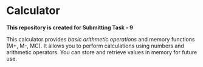# Calculator

**This repository is created for Submitting Task - 9**

This calculator provides *basic arithmetic operations* and memory functions (M+, M-, MC). It allows you to perform calculations using numbers and arithmetic operators. You can store and retrieve values in memory for future use.